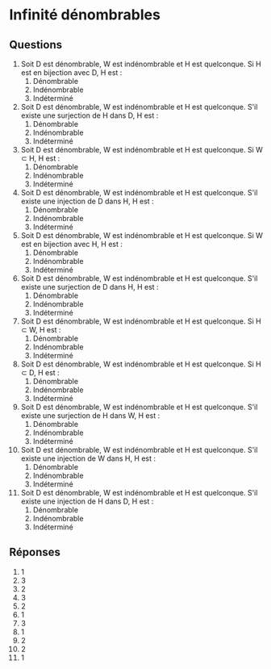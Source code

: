 # Infinité dénombrables

## Questions

1. Soit D est dénombrable, W est indénombrable et H est quelconque. Si H est en bijection avec D, H est :
   1. Dénombrable
   2. Indénombrable
   3. Indéterminé
2. Soit D est dénombrable, W est indénombrable et H est quelconque. S'il existe une surjection de H dans D, H est :
   1. Dénombrable
   2. Indénombrable
   3. Indéterminé
3. Soit D est dénombrable, W est indénombrable et H est quelconque. Si W ⊂ H, H est :
   1. Dénombrable
   2. Indénombrable
   3. Indéterminé
4. Soit D est dénombrable, W est indénombrable et H est quelconque. S'il existe une injection de D dans H, H est :
   1. Dénombrable
   2. Indénombrable
   3. Indéterminé
5. Soit D est dénombrable, W est indénombrable et H est quelconque. Si W est en bijection avec H, H est :
   1. Dénombrable
   2. Indénombrable
   3. Indéterminé
6. Soit D est dénombrable, W est indénombrable et H est quelconque. S'il existe une surjection de D dans H, H est :
   1. Dénombrable
   2. Indénombrable
   3. Indéterminé
7. Soit D est dénombrable, W est indénombrable et H est quelconque. Si H ⊂ W, H est :
   1. Dénombrable
   2. Indénombrable
   3. Indéterminé
8. Soit D est dénombrable, W est indénombrable et H est quelconque. Si H ⊂ D, H est :
   1. Dénombrable
   2. Indénombrable
   3. Indéterminé
9. Soit D est dénombrable, W est indénombrable et H est quelconque. S'il existe une surjection de H dans W, H est :
   1. Dénombrable
   2. Indénombrable
   3. Indéterminé
10. Soit D est dénombrable, W est indénombrable et H est quelconque. S'il existe une injection de W dans H, H est :
    1. Dénombrable
    2. Indénombrable
    3. Indéterminé
11. Soit D est dénombrable, W est indénombrable et H est quelconque. S'il existe une injection de H dans D, H est :
    1. Dénombrable
    2. Indénombrable
    3. Indéterminé

## Réponses

1. 1
2. 3
3. 2
4. 3
5. 2
6. 1
7. 3
8. 1
9. 2
10. 2
11. 1
